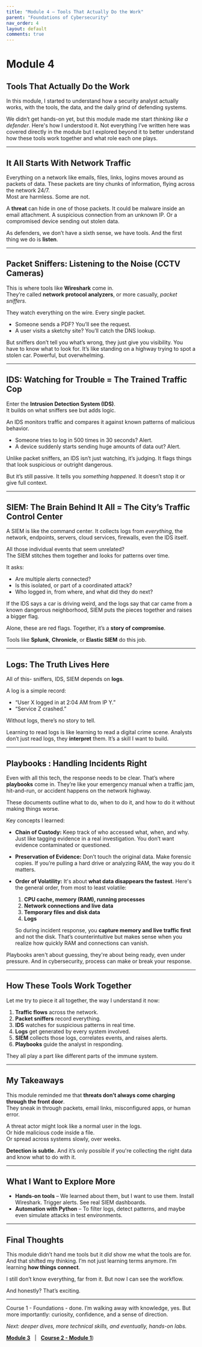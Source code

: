 ```yaml
---
title: "Module 4 – Tools That Actually Do the Work"
parent: "Foundations of Cybersecurity"
nav_order: 4
layout: default
comments: true
---
```

# Module 4

## Tools That Actually Do the Work

In this module, I started to understand how a security analyst actually works, with the tools, the data, and the daily grind of defending systems.

We didn’t get hands-on yet, but this module made me start *thinking like a defender*. Here's how I understood it.
Not everything I’ve written here was covered directly in the module but I explored beyond it to better understand how these tools work together and what role each one plays.

---

## It All Starts With Network Traffic

Everything on a network like emails, files, links, logins moves around as packets of data. These packets are tiny chunks of information, flying across the network 24/7.  
Most are harmless. Some are not.

A **threat** can hide in one of those packets. It could be malware inside an email attachment. A suspicious connection from an unknown IP. Or a compromised device sending out stolen data.

As defenders, we don’t have a sixth sense, we have tools. And the first thing we do is **listen**.

---

## Packet Sniffers: Listening to the Noise (CCTV Cameras)

This is where tools like **Wireshark** come in.  
They’re called **network protocol analyzers**, or more casually, *packet sniffers*.

They watch everything on the wire. Every single packet.

- Someone sends a PDF? You’ll see the request.
- A user visits a sketchy site? You’ll catch the DNS lookup.

But sniffers don’t tell you what’s wrong, they just give you visibility. You have to know what to look for. It’s like standing on a highway trying to spot a stolen car. Powerful, but overwhelming.

---

## IDS: Watching for Trouble = The Trained Traffic Cop

Enter the **Intrusion Detection System (IDS)**.  
It builds on what sniffers see but adds logic.

An IDS monitors traffic and compares it against known patterns of malicious behavior.

- Someone tries to log in 500 times in 30 seconds? Alert.
- A device suddenly starts sending huge amounts of data out? Alert.

Unlike packet sniffers, an IDS isn’t just watching, it’s judging. It flags things that look suspicious or outright dangerous.

But it’s still passive. It tells you *something happened*. It doesn’t stop it or give full context.

---

## SIEM: The Brain Behind It All = The City’s Traffic Control Center

A SIEM is like the command center. It collects logs from *everything*, the network, endpoints, servers, cloud services, firewalls, even the IDS itself.

All those individual events that seem unrelated?  
The SIEM stitches them together and looks for patterns over time.

 It asks:
- Are multiple alerts connected?
- Is this isolated, or part of a coordinated attack?
- Who logged in, from where, and what did they do next?

If the IDS says a car is driving weird, and the logs say that car came from a known dangerous neighborhood, SIEM puts the pieces together and raises a bigger flag.

Alone, these are red flags. Together, it’s a **story of compromise**.  

Tools like **Splunk**, **Chronicle**, or **Elastic SIEM** do this job. 

---

## Logs: The Truth Lives Here

All of this- sniffers, IDS, SIEM depends on **logs**. 

A log is a simple record:  
- “User X logged in at 2:04 AM from IP Y.”  
- “Service Z crashed.”  

Without logs, there’s no story to tell.  

Learning to read logs is like learning to read a digital crime scene. Analysts don’t just read logs, they **interpret** them. It’s a skill I want to build.

---

## Playbooks : Handling Incidents Right

Even with all this tech, the response needs to be clear. That’s where **playbooks** come in. They’re like your emergency manual when a traffic jam, hit-and-run, or accident happens on the network highway.

These documents outline what to do, when to do it, and how to do it without making things worse.

Key concepts I learned:

- **Chain of Custody:** Keep track of who accessed what, when, and why. Just like tagging evidence in a real investigation. You don’t want evidence contaminated or questioned.

- **Preservation of Evidence:** Don’t touch the original data. Make forensic copies. If you’re pulling a hard drive or analyzing RAM, the way you do it matters.

- **Order of Volatility:** It's about **what data disappears the fastest**.
  Here's the general order, from most to least volatile:
  1. **CPU cache, memory (RAM), running processes**  
  2. **Network connections and live data**  
  3. **Temporary files and disk data**  
  4. **Logs**

  So during incident response, you **capture memory and live traffic first** and not the disk. That’s counterintuitive but makes sense when you realize how quickly RAM and connections can vanish.

Playbooks aren't about guessing, they're about being ready, even under pressure. And in cybersecurity, process can make or break your response.


---

## How These Tools Work Together

Let me try to piece it all together, the way I understand it now:

1. **Traffic flows** across the network.
2. **Packet sniffers** record everything.
3. **IDS** watches for suspicious patterns in real time.
4. **Logs** get generated by every system involved.
5. **SIEM** collects those logs, correlates events, and raises alerts.
6. **Playbooks** guide the analyst in responding.

They all play a part like different parts of the immune system.

---

## My Takeaways

This module reminded me that **threats don’t always come charging through the front door**.  
They sneak in through packets, email links, misconfigured apps, or human error.

A threat actor might look like a normal user in the logs.  
Or hide malicious code inside a file.  
Or spread across systems slowly, over weeks.

**Detection is subtle.** And it’s only possible if you're collecting the right data and know what to do with it.

---

## What I Want to Explore More

- **Hands-on tools** – We learned about them, but I want to use them. Install Wireshark. Trigger alerts. See real SIEM dashboards.
- **Automation with Python** – To filter logs, detect patterns, and maybe even simulate attacks in test environments.

---

## Final Thoughts

This module didn’t hand me tools but it *did* show me what the tools are for.  
And that shifted my thinking. I’m not just learning terms anymore. I’m learning **how things connect**.

I still don’t know everything, far from it. But now I can see the workflow.

And honestly? That’s exciting.

---
Course 1 - Foundations - done. I’m walking away with knowledge, yes. But more importantly: curiosity, confidence, and a sense of direction.

*Next: deeper dives, more technical skills, and eventually, hands-on labs.*

[**Module 3**](./module-03.md)  &nbsp; | &nbsp;  [**Course 2 - Module 1**](./Play-It-Safe/module-01.md))
